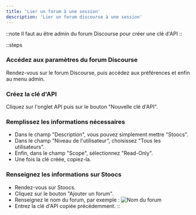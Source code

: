 ```yaml
---
title: 'Lier un forum à une session'
description: 'Lier un forum discourse à une session'
---
```


::note
Il faut au être admin du forum Discourse pour créer une clé d'API
::

::steps
### Accédez aux paramètres du forum Discourse
Rendez-vous sur le forum Discourse, puis accédez aux préférences et enfin au menu admin.

### Créez la clé d'API
Cliquez sur l'onglet API puis sur le bouton "Nouvelle clé d'API".

### Remplissez les informations nécessaires
- Dans le champ "Description", vous pouvez simplement mettre "Stoocs".
- Dans le champ "Niveau de l'utilisateur", choisissez "Tous les utilisateurs".
- Enfin, dans le champ "Scope", sélectionnez "Read-Only".
- Une fois la clé créée, copiez-la.

### Renseignez les informations sur Stoocs
- Rendez-vous sur Stoocs.
- Cliquez sur le bouton "Ajouter un forum".
- Renseignez le nom du forum, par exemple :
![Nom du forum](/images/forum-path.png)
- Entrez la clé d'API copiée précédemment.
::
